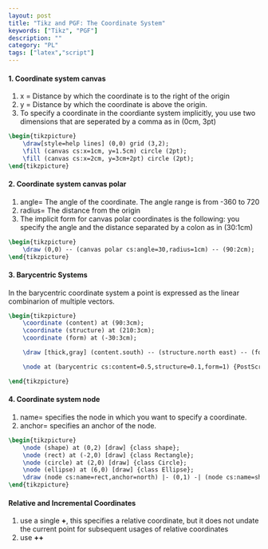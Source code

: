 ```yaml
---
layout: post
title: "Tikz and PGF: The Coordinate System"
keywords: ["Tikz", "PGF"]
description: ""
category: "PL"
tags: ["latex","script"]
---
```


#### 1. Coordinate system canvas

1. x = <dimension> Distance by which the coordinate is to the right of the origin
2. y = <dimension> Distance by which the coordinate is above the origin.
3. To specify a coordinate in the coordiante system implicitly, you use two dimensions that are seperated by a comma as in (0cm, 3pt)


```tex
\begin{tikzpicture}
    \draw[style=help lines] (0,0) grid (3,2);
    \fill (canvas cs:x=1cm, y=1.5cm) circle (2pt);
    \fill (canvas cs:x=2cm, y=3cm+2pt) circle (2pt);
\end{tikzpicture}
```

#### 2. Coordinate system canvas polar

1. angle=<degrees> The angle of the coordinate. The angle range is from -360 to 720
2. radius=<dimension> The distance from the origin
3. The implicit form for canvas polar coordinates is the following: you specify the angle and the distance separated by a colon as in (30:1cm)

```tex
\begin{tikzpicture}
    \draw (0,0) -- (canvas polar cs:angle=30,radius=1cm) -- (90:2cm);
\end{tikzpicture}
```

#### 3. Barycentric Systems

In the barycentric coordinate system a point is expressed as the linear combinarion of multiple vectors.

```tex
\begin{tikzpicture}
    \coordinate (content) at (90:3cm);
    \coordinate (structure) at (210:3cm);
    \coordinate (form) at (-30:3cm);

    \draw [thick,gray] (content.south) -- (structure.north east) -- (form.north west) -- cycle;

    \node at (barycentric cs:content=0.5,structure=0.1,form=1) {PostScript};

\end{tikzpicture}
```

#### 4. Coordinate system node

1. name=<node name> specifies the node in which you want to specify a coordinate.
2. anchor=<anchor> specifies an anchor of the node.

```tex
\begin{tikzpicture}
    \node (shape) at (0,2) [draw] {class shape};
    \node (rect) at (-2,0) [draw] {class Rectangle};
    \node (circle) at (2,0) [draw] {class Circle};
    \node (ellipse) at (6,0) [draw] {class Ellipse};
    \draw (node cs:name=rect,anchor=north) |- (0,1) -| (node cs:name=shape,anchor=south);
\end{tikzpicture}
```

#### Relative and Incremental Coordinates
1. use a single **+**, this specifies a relative coordinate, but it does not undate the current point for subsequent usages of relative coordinates
2. use **++**




